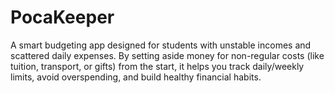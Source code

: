 # PocaKeeper
A smart budgeting app designed for students with unstable incomes and scattered daily expenses. By setting aside money for non-regular costs (like tuition, transport, or gifts) from the start, it helps you track daily/weekly limits, avoid overspending, and build healthy financial habits.
